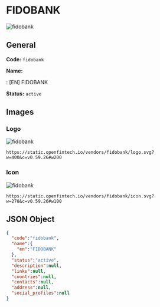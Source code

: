 
# FIDOBANK 
![fidobank](https://static.openfintech.io/vendors/fidobank/logo.svg?w=400&c=v0.59.26#w200)  

## General 
 
**Code:** `fidobank` 
 
**Name:** 
 
:	[EN] FIDOBANK 
 
**Status:** `active` 
 

## Images 

### Logo 
 
![fidobank](https://static.openfintech.io/vendors/fidobank/logo.svg?w=400&c=v0.59.26#w200)  

```
https://static.openfintech.io/vendors/fidobank/logo.svg?w=400&c=v0.59.26#w200
```  

### Icon 
 
![fidobank](https://static.openfintech.io/vendors/fidobank/icon.svg?w=278&c=v0.59.26#w100)  

```
https://static.openfintech.io/vendors/fidobank/icon.svg?w=278&c=v0.59.26#w100
```  

## JSON Object 

```json
{
  "code":"fidobank",
  "name":{
    "en":"FIDOBANK"
  },
  "status":"active",
  "description":null,
  "links":null,
  "countries":null,
  "contacts":null,
  "address":null,
  "social_profiles":null
}
```  
